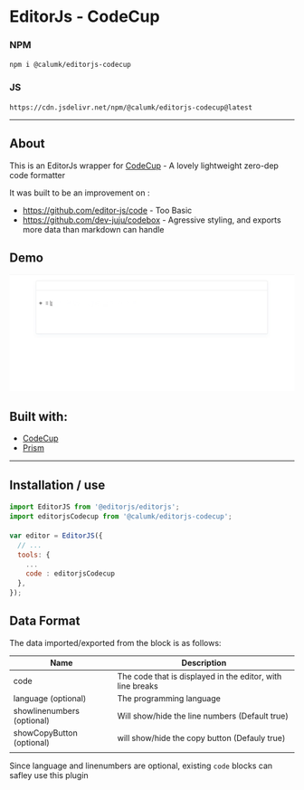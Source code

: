 # EditorJs - CodeCup

### NPM
    npm i @calumk/editorjs-codecup

### JS
    https://cdn.jsdelivr.net/npm/@calumk/editorjs-codecup@latest

---

## About

This is an EditorJs wrapper for [CodeCup](https://github.com/calumk/codecup) - A lovely lightweight zero-dep code formatter

It was built to be an improvement on :

* https://github.com/editor-js/code - Too Basic
* https://github.com/dev-juju/codebox - Agressive styling, and exports more data than markdown can handle


## Demo

![Demo ](./example-media/editorjs-codeflask-demo.gif)


## Built with:

* [CodeCup](https://github.com/calumk/codecup)
* [Prism](https://www.npmjs.com/package/prismjs)


---

## Installation / use

```javascript
import EditorJS from '@editorjs/editorjs';
import editorjsCodecup from '@calumk/editorjs-codecup';

var editor = EditorJS({
  // ...
  tools: {
    ...
    code : editorjsCodecup
  },
});
```


## Data Format
The data imported/exported from the block is as follows:

| Name                       | Description                                                |
| -------------------------- | ---------------------------------------------------------- |
| code                       | The code that is displayed in the editor, with line breaks |
| language (optional)        | The programming language                                   |
| showlinenumbers (optional) | Will show/hide the line numbers (Default true)             |
| showCopyButton (optional)  | will show/hide the copy button (Defauly true)              |
|                            |                                                            |


Since language and linenumbers are optional, existing ```code``` blocks can safley use this plugin



<!-- ---

## Markdown Compatability

> TODO!

This plugin *will be* compatible with

    npm i editorjs-markdown-parser

It will import/export using the code fence markdown style, with the language printed imediatly after the first fence, as described in [GFM #117](https://github.github.com/gfm/#example-112)

Line-numbers cant be expressed in markdown, so will be ommited

Example :

    ```javascript
    \\ Hello World
    ``` -->

